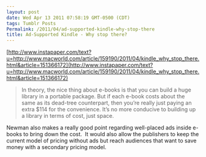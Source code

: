 ```yaml
---
layout: post
date: Wed Apr 13 2011 07:58:19 GMT-0500 (CDT)
tags: Tumblr Posts
Permalink: /2011/04/ad-supported-kindle-why-stop-there
title: Ad-Supported Kindle - Why stop there?
---
```


[http://www.instapaper.com/text?u=http://www.macworld.com/article/159190/2011/04/kindle_why_stop_there.html&article=151366172](http://www.instapaper.com/text?u=http://www.macworld.com/article/159190/2011/04/kindle_why_stop_there.html&article=151366172)

> In theory, the nice thing about e-books is that you can build a huge library in a portable package. But if each e-book costs about the same as its dead-tree counterpart, then you’re really just paying an extra $114 for the convenience. It’s no more conducive to building up a library in terms of cost, just space.

Newman also makes a really good point regarding well-placed ads inside e-books to bring down the cost.  It would also allow the publishers to keep the current model of pricing without ads but reach audiences that want to save money with a secondary pricing model.
